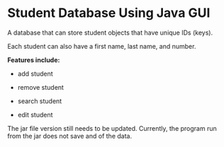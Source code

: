 # Student Database Using Java GUI

A database that can store student objects that have unique IDs (keys).

Each student can also have a first name, last name, and number.

**Features include:**

- add student

- remove student

- search student

- edit student

The jar file version still needs to be updated. Currently, the program run from the jar does not save and of the data.